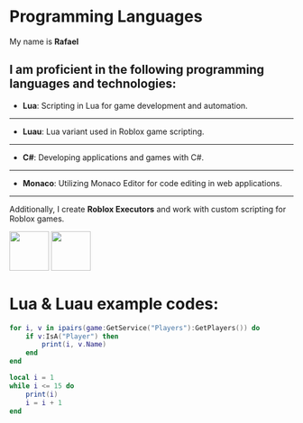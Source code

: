# Programming Languages

My name is **Rafael**

I am proficient in the following programming languages and technologies:
--------------------------------------
- **Lua**: Scripting in Lua for game development and automation.
--------------------------------------
- **Luau**: Lua variant used in Roblox game scripting.
--------------------------------------
- **C#**: Developing applications and games with C#.
--------------------------------------
- **Monaco**: Utilizing Monaco Editor for code editing in web applications.
--------------------------------------
Additionally, I create **Roblox Executors** and work with custom scripting for Roblox games.

<img src="https://upload.wikimedia.org/wikipedia/commons/4/4f/Csharp_Logo.png" width="70" height="70"/>
<img src="https://lua.org/images/logo.gif" width="70" height="70"/>

# Lua & Luau example codes:

``` lua
for i, v in ipairs(game:GetService("Players"):GetPlayers()) do
    if v:IsA("Player") then
        print(i, v.Name)
    end
end
```

``` lua
local i = 1
while i <= 15 do
    print(i)
    i = i + 1
end
```
